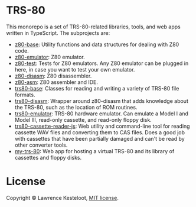 # TRS-80

This monorepo is a set of TRS-80-related libraries, tools, and web apps written
in TypeScript. The subprojects are:

* [z80-base](packages/z80-base): Utility functions and data structures for dealing with Z80 code.
* [z80-emulator](packages/z80-emulator): Z80 emulator.
* [z80-test](packages/z80-test): Tests for Z80 emulators. Any Z80 emulator can be plugged in here, in case you want to test your own emulator.
* [z80-disasm](packages/z80-disasm): Z80 disassembler.
* [z80-asm](packages/z80-asm): Z80 assembler and IDE.
* [trs80-base](packages/trs80-base): Classes for reading and writing a variety of TRS-80 file formats.
* [trs80-disasm](packages/trs80-disasm): Wrapper around z80-disasm that adds knowledge about the TRS-80, such as the location of ROM routines.
* [trs80-emulator](packages/trs80-emulator): TRS-80 hardware emulator. Can emulate a Model I and Model III, read-only cassette, and read-only floppy disk.
* [trs80-cassette-reader-js](packages/trs80-cassette-reader-js): Web utility and command-line tool for reading cassette WAV files and converting them to CAS files. Does a good job with cassettes that have been partially damaged and can't be read by other converter tools.
* [my-trs-80](packages/my-trs-80): Web app for hosting a virtual TRS-80 and its library of cassettes and floppy disks.

# License

Copyright &copy; Lawrence Kesteloot, [MIT license](LICENSE).

